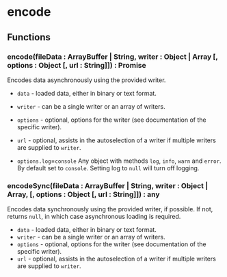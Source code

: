 # encode

## Functions

### encode(fileData : ArrayBuffer | String, writer : Object | Array [, options : Object [, url : String]]) : Promise<Any>

Encodes data asynchronously using the provided writer.

- `data` - loaded data, either in binary or text format.
- `writer` - can be a single writer or an array of writers.
- `options` - optional, options for the writer (see documentation of the specific writer).
- `url` - optional, assists in the autoselection of a writer if multiple writers are supplied to `writer`.

- `options.log`=`console` Any object with methods `log`, `info`, `warn` and `error`. By default set to `console`. Setting log to `null` will turn off logging.

### encodeSync(fileData : ArrayBuffer | String, writer : Object | Array, [, options : Object [, url : String]]) : any

Encodes data synchronously using the provided writer, if possible. If not, returns `null`, in which case asynchronous loading is required.

- `data` - loaded data, either in binary or text format.
- `writer` - can be a single writer or an array of writers.
- `options` - optional, options for the writer (see documentation of the specific writer).
- `url` - optional, assists in the autoselection of a writer if multiple writers are supplied to `writer`.
